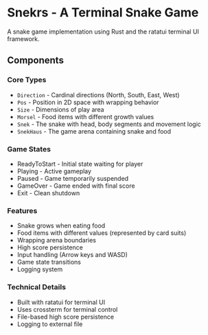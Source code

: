 # Snekrs - A Terminal Snake Game

A snake game implementation using Rust and the ratatui terminal UI framework.

## Components

### Core Types
- `Direction` - Cardinal directions (North, South, East, West)
- `Pos` - Position in 2D space with wrapping behavior
- `Size` - Dimensions of play area
- `Morsel` - Food items with different growth values
- `Snek` - The snake with head, body segments and movement logic
- `SnekHaus` - The game arena containing snake and food

### Game States
- ReadyToStart - Initial state waiting for player
- Playing - Active gameplay
- Paused - Game temporarily suspended
- GameOver - Game ended with final score
- Exit - Clean shutdown

### Features
- Snake grows when eating food
- Food items with different values (represented by card suits)
- Wrapping arena boundaries
- High score persistence
- Input handling (Arrow keys and WASD)
- Game state transitions
- Logging system

### Technical Details
- Built with ratatui for terminal UI
- Uses crossterm for terminal control
- File-based high score persistence
- Logging to external file